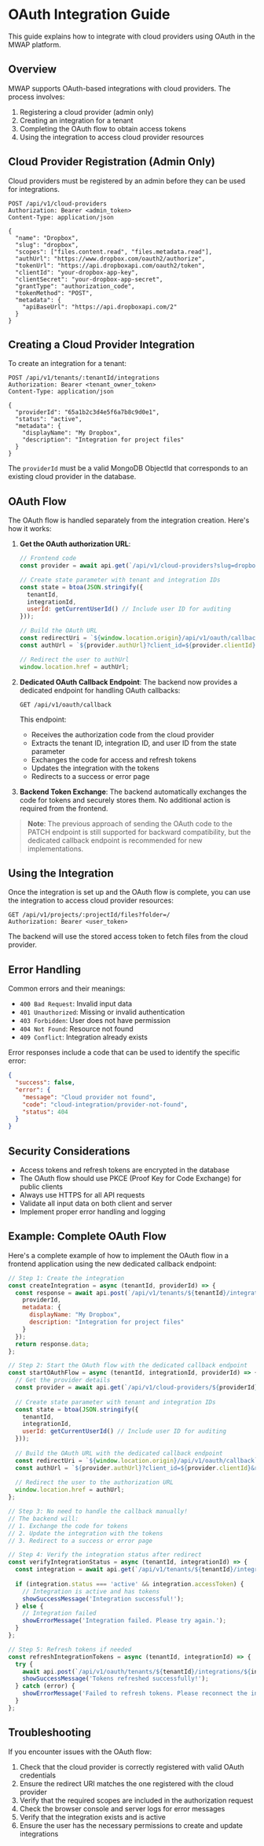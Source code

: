 # OAuth Integration Guide

This guide explains how to integrate with cloud providers using OAuth in the MWAP platform.

## Overview

MWAP supports OAuth-based integrations with cloud providers. The process involves:

1. Registering a cloud provider (admin only)
2. Creating an integration for a tenant
3. Completing the OAuth flow to obtain access tokens
4. Using the integration to access cloud provider resources

## Cloud Provider Registration (Admin Only)

Cloud providers must be registered by an admin before they can be used for integrations.

```http
POST /api/v1/cloud-providers
Authorization: Bearer <admin_token>
Content-Type: application/json

{
  "name": "Dropbox",
  "slug": "dropbox",
  "scopes": ["files.content.read", "files.metadata.read"],
  "authUrl": "https://www.dropbox.com/oauth2/authorize",
  "tokenUrl": "https://api.dropboxapi.com/oauth2/token",
  "clientId": "your-dropbox-app-key",
  "clientSecret": "your-dropbox-app-secret",
  "grantType": "authorization_code",
  "tokenMethod": "POST",
  "metadata": {
    "apiBaseUrl": "https://api.dropboxapi.com/2"
  }
}
```

## Creating a Cloud Provider Integration

To create an integration for a tenant:

```http
POST /api/v1/tenants/:tenantId/integrations
Authorization: Bearer <tenant_owner_token>
Content-Type: application/json

{
  "providerId": "65a1b2c3d4e5f6a7b8c9d0e1",
  "status": "active",
  "metadata": {
    "displayName": "My Dropbox",
    "description": "Integration for project files"
  }
}
```

The `providerId` must be a valid MongoDB ObjectId that corresponds to an existing cloud provider in the database.

## OAuth Flow

The OAuth flow is handled separately from the integration creation. Here's how it works:

1. **Get the OAuth authorization URL**:
   ```javascript
   // Frontend code
   const provider = await api.get(`/api/v1/cloud-providers?slug=dropbox`);
   
   // Create state parameter with tenant and integration IDs
   const state = btoa(JSON.stringify({
     tenantId,
     integrationId,
     userId: getCurrentUserId() // Include user ID for auditing
   }));
   
   // Build the OAuth URL
   const redirectUri = `${window.location.origin}/api/v1/oauth/callback`;
   const authUrl = `${provider.authUrl}?client_id=${provider.clientId}&response_type=code&redirect_uri=${encodeURIComponent(redirectUri)}&scope=${encodeURIComponent(provider.scopes.join(' '))}&state=${state}`;
   
   // Redirect the user to authUrl
   window.location.href = authUrl;
   ```

2. **Dedicated OAuth Callback Endpoint**:
   The backend now provides a dedicated endpoint for handling OAuth callbacks:
   
   ```
   GET /api/v1/oauth/callback
   ```
   
   This endpoint:
   - Receives the authorization code from the cloud provider
   - Extracts the tenant ID, integration ID, and user ID from the state parameter
   - Exchanges the code for access and refresh tokens
   - Updates the integration with the tokens
   - Redirects to a success or error page

3. **Backend Token Exchange**:
   The backend automatically exchanges the code for tokens and securely stores them. No additional action is required from the frontend.

> **Note**: The previous approach of sending the OAuth code to the PATCH endpoint is still supported for backward compatibility, but the dedicated callback endpoint is recommended for new implementations.

## Using the Integration

Once the integration is set up and the OAuth flow is complete, you can use the integration to access cloud provider resources:

```http
GET /api/v1/projects/:projectId/files?folder=/
Authorization: Bearer <user_token>
```

The backend will use the stored access token to fetch files from the cloud provider.

## Error Handling

Common errors and their meanings:

- `400 Bad Request`: Invalid input data
- `401 Unauthorized`: Missing or invalid authentication
- `403 Forbidden`: User does not have permission
- `404 Not Found`: Resource not found
- `409 Conflict`: Integration already exists

Error responses include a code that can be used to identify the specific error:

```json
{
  "success": false,
  "error": {
    "message": "Cloud provider not found",
    "code": "cloud-integration/provider-not-found",
    "status": 404
  }
}
```

## Security Considerations

- Access tokens and refresh tokens are encrypted in the database
- The OAuth flow should use PKCE (Proof Key for Code Exchange) for public clients
- Always use HTTPS for all API requests
- Validate all input data on both client and server
- Implement proper error handling and logging

## Example: Complete OAuth Flow

Here's a complete example of how to implement the OAuth flow in a frontend application using the new dedicated callback endpoint:

```javascript
// Step 1: Create the integration
const createIntegration = async (tenantId, providerId) => {
  const response = await api.post(`/api/v1/tenants/${tenantId}/integrations`, {
    providerId,
    metadata: {
      displayName: "My Dropbox",
      description: "Integration for project files"
    }
  });
  return response.data;
};

// Step 2: Start the OAuth flow with the dedicated callback endpoint
const startOAuthFlow = async (tenantId, integrationId, providerId) => {
  // Get the provider details
  const provider = await api.get(`/api/v1/cloud-providers/${providerId}`);
  
  // Create state parameter with tenant and integration IDs
  const state = btoa(JSON.stringify({
    tenantId,
    integrationId,
    userId: getCurrentUserId() // Include user ID for auditing
  }));
  
  // Build the OAuth URL with the dedicated callback endpoint
  const redirectUri = `${window.location.origin}/api/v1/oauth/callback`;
  const authUrl = `${provider.authUrl}?client_id=${provider.clientId}&response_type=code&redirect_uri=${encodeURIComponent(redirectUri)}&scope=${encodeURIComponent(provider.scopes.join(' '))}&state=${state}`;
  
  // Redirect the user to the authorization URL
  window.location.href = authUrl;
};

// Step 3: No need to handle the callback manually!
// The backend will:
// 1. Exchange the code for tokens
// 2. Update the integration with the tokens
// 3. Redirect to a success or error page

// Step 4: Verify the integration status after redirect
const verifyIntegrationStatus = async (tenantId, integrationId) => {
  const integration = await api.get(`/api/v1/tenants/${tenantId}/integrations/${integrationId}`);
  
  if (integration.status === 'active' && integration.accessToken) {
    // Integration is active and has tokens
    showSuccessMessage('Integration successful!');
  } else {
    // Integration failed
    showErrorMessage('Integration failed. Please try again.');
  }
};

// Step 5: Refresh tokens if needed
const refreshIntegrationTokens = async (tenantId, integrationId) => {
  try {
    await api.post(`/api/v1/oauth/tenants/${tenantId}/integrations/${integrationId}/refresh`);
    showSuccessMessage('Tokens refreshed successfully!');
  } catch (error) {
    showErrorMessage('Failed to refresh tokens. Please reconnect the integration.');
  }
};
```

## Troubleshooting

If you encounter issues with the OAuth flow:

1. Check that the cloud provider is correctly registered with valid OAuth credentials
2. Ensure the redirect URI matches the one registered with the cloud provider
3. Verify that the required scopes are included in the authorization request
4. Check the browser console and server logs for error messages
5. Verify that the integration exists and is active
6. Ensure the user has the necessary permissions to create and update integrations